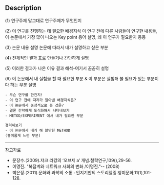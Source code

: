 ## Description

(1) 연구주제
말그대로 연구주제가 무엇인지

(2) 이 연구를 진행하는 데 필요한 배경지식
이 연구 전에 다른 사람들이 연구한 내용들, 이 논문에서 가장 많이 나오는 Key point 용어 설명, 왜 이 연구가 필요한지 등등

(3) 논문 내용 설명
논문에 따라서 내가 설명하고 싶은 부분

(4) 전체적인 결과
표로 만들거나 간단하게 설명

(5) 이러한 결과가 나온 이유
결과 해석-여기서 꼼꼼히 설명

(6) 이 논문에서 내 실험을 할 때 
필요한 부분 & 이 부분은 실험해 볼 필요가 있는 부분이다 하는 부분 설명

```
- 무슨 연구를 한건지!
- 이 연구 전에 저자가 알아낸 배경지식은?
- 이 논문에서 중점적으로 볼 것은?
- 결론 간략하게 도식화해서 나타내보기
- METOD/EXPERIMENT 에서 내가 필요한 부분

정리해보기
- 이 논문에서 내가 해 볼만한 METHOD 
(흥미롭게 느낀 부분)
```

<hr>
참고자료

- 문장수.(2009).쟈크 라캉의 ‘오브제 a’ 개념.철학연구,109(),29-56.
- 이명진. "복잡계와 네트워크 사회의 변화 /이명진."-- (2008)
- 박은정.(2011).문화와 과학의 소통 : 인지기반의 스토리텔링.영미문화,11(1),101-128.